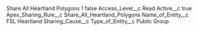 <?xml version="1.0" encoding="UTF-8"?>
<CustomMetadata xmlns="http://soap.sforce.com/2006/04/metadata" xmlns:xsi="http://www.w3.org/2001/XMLSchema-instance" xmlns:xsd="http://www.w3.org/2001/XMLSchema">
    <label>Share All Heartland Polygons 1</label>
    <protected>false</protected>
    <values>
        <field>Access_Level__c</field>
        <value xsi:type="xsd:string">Read</value>
    </values>
    <values>
        <field>Active__c</field>
        <value xsi:type="xsd:boolean">true</value>
    </values>
    <values>
        <field>Apex_Sharing_Rule__c</field>
        <value xsi:type="xsd:string">Share_All_Heartland_Polygons</value>
    </values>
    <values>
        <field>Name_of_Entity__c</field>
        <value xsi:type="xsd:string">FSL Heartland</value>
    </values>
    <values>
        <field>Sharing_Cause__c</field>
        <value xsi:nil="true"/>
    </values>
    <values>
        <field>Type_of_Entity__c</field>
        <value xsi:type="xsd:string">Public Group</value>
    </values>
</CustomMetadata>
